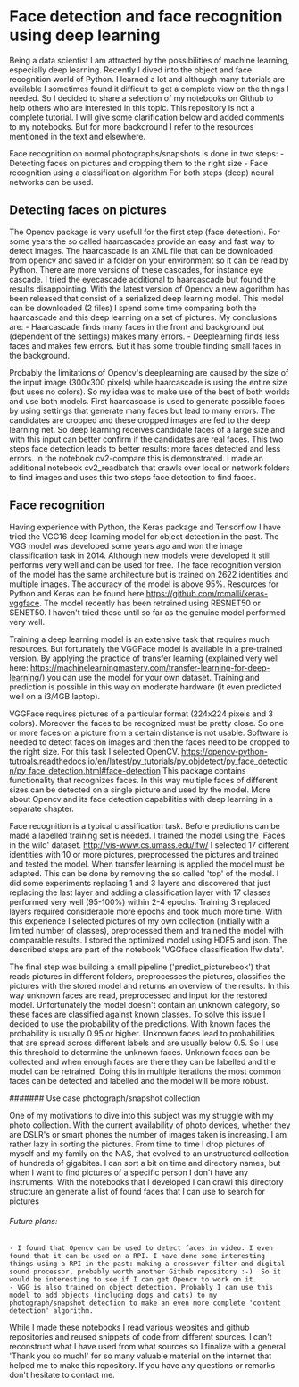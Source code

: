 # Face detection and face recognition using deep learning 

Being a data scientist I am attracted by the possibilities of machine learning, especially deep learning. Recently I dived into the object and face recognition world of Python. I learned a lot and although  many tutorials are available I sometimes found it difficult to get a complete view on the things I needed. So I decided to share a selection of my notebooks on Github to help others who are interested in this topic. This repository is not a complete tutorial. I will give some clarification below and added comments to my notebooks. But for more background I refer to the resources mentioned in the text and elsewhere.  

Face recognition on normal photographs/snapshots is done in two steps:
	- Detecting faces on pictures and cropping them to the right size
	- Face recognition using a classification algorithm
For both steps (deep) neural networks can be used.

## Detecting faces on pictures

The Opencv package is very usefull for the first step (face detection). For some years the so called haarcascades provide an easy and fast way to detect images. The haarcascade is an XML file that can be downloaded from opencv and saved in a folder on your environment so it can be read by Python. There are more versions of these cascades, for instance eye cascade. I tried the eyecascade additional to haarcascade but found the results disappointing.  With the latest version of Opencv a new algorithm has been released that consist of a serialized deep learning model. This model can be downloaded (2 files) I spend some time comparing both the haarcascade and this deep learning on a set of pictures. My conclusions are:
	- Haarcascade finds many faces in the front and background but (dependent of the settings) makes many errors.
	- Deeplearning finds less faces and makes few errors. But it has some trouble finding small faces in the background.

Probably the limitations of Opencv's deeplearning are caused by the size of the input image (300x300 pixels) while haarcascade is using the entire size (but uses no colors). So my idea was to make use of the best of both worlds and use both models. First haarcascase is used to generate possible faces by using settings that generate many faces but lead to many errors. The candidates are cropped and these cropped images are fed to the deep learning net. So deep learning receives candidate faces of a large size and with this input can better confirm if the candidates are real faces. This two steps face detection leads to better results: more faces detected and less errors. In the notebook cv2-compare this is demonstrated. I made an additional notebook cv2_readbatch that crawls over local or network folders to find images and uses this two steps face detection to find faces. 

## Face recognition

Having experience with Python, the Keras package and Tensorflow I have tried the VGG16 deep learning model for object detection in the past. The VGG model was developed some years ago and won the image classification task in 2014. Although new models were developed it still performs very well and can be used for free. The face recognition version of the model has the same architecture but is trained on 2622 identities and multiple images. The accuracy of the model is above 95%. Resources for Python and Keras can be found here https://github.com/rcmalli/keras-vggface. The model recently has been retrained using RESNET50 or SENET50. I haven't tried these until so far as the genuine model performed very well.

Training a deep learning model is an extensive task that requires much resources. But fortunately the VGGFace model is available in a pre-trained version.  By applying the practice of transfer learning (explained very well here: https://machinelearningmastery.com/transfer-learning-for-deep-learning/) you can use the model for your own dataset. Training and prediction is possible in this way on moderate hardware (it even predicted well on a i3/4GB laptop).

VGGFace requires pictures of a particular format (224x224 pixels and 3 colors). Moreover the faces to be recognized must be pretty close. So one or more faces on a picture from a certain distance is not usable. Software is needed to detect faces on images and then the faces need to be cropped to the right size. For this task I selected OpenCV. https://opencv-python-tutroals.readthedocs.io/en/latest/py_tutorials/py_objdetect/py_face_detection/py_face_detection.html#face-detection 
This package contains functionality that recognizes faces. In this way multiple faces  of different sizes can be detected on a single picture and used by the model. More about Opencv and its face detection capabilities with deep learning in a separate chapter. 

Face recognition is a typical classification task. Before predictions can be made a labelled training set is needed. I trained the model using the 'Faces in the wild' dataset. http://vis-www.cs.umass.edu/lfw/ I selected 17 different identities with 10 or more pictures, preprocessed the pictures and trained and tested the model. When transfer learning is applied  the model must be adapted. This can be done by removing the so called 'top' of the model. I did some experiments replacing 1 and 3 layers and discovered that just replacing the last layer and adding a classification layer with 17 classes performed very well (95-100%) within 2-4 epochs. Training 3 replaced layers required considerable more  epochs and took much more time. With this experience I selected pictures of my own collection (initially with a limited number of classes), preprocessed them and trained the model with comparable results. I stored the optimized model using HDF5 and json. The described steps are part of the notebook 'VGGface classification lfw data'. 

The final step was building a small pipeline ('predict_picturebook') that reads pictures in different folders, preprocesses the pictures, classifies  the pictures with the stored model and returns an overview of the results. In this way unknown faces are read, preprocessed and input for the restored model. Unfortunately the model doesn't contain an unknown category, so these faces are classified against known classes. To solve this issue I decided to use the probability of the predictions. With known faces the probability is usually 0.95 or higher. Unknown faces lead to probabilities that are spread across different labels and are usually below 0.5. So I use this threshold to determine the unknown faces. Unknown faces can be collected and when enough faces are there they can be labelled and the model can be retrained. Doing this in multiple iterations the most common faces can be detected and labelled and the model will be more robust.

####### Use case photograph/snapshot collection

One of my motivations to dive into this subject was my struggle with my photo collection. With the current availability of photo devices, whether they are DSLR's or smart phones the number of images taken is increasing. I am rather lazy in sorting the pictures. From time to time I drop pictures of myself and my family on the NAS, that evolved to an unstructured collection of hundreds of gigabites. I can sort a bit on time and directory names, but when I want to find pictures of a specific person I don't have any instruments. With the notebooks that I developed I can crawl this directory structure an generate a list of found faces that I can use to search for pictures 

###### Future plans:

	- I found that Opencv can be used to detect faces in video. I even found that it can be used on a RPI. I have done some interesting things using a RPI in the past: making a crossover filter and digital sound processor, probably worth another Github repository :-)  So it would be interesting to see if I can get Opencv to work on it. 
	- VGG is also trained on object detection. Probably I can use this model to add objects (including dogs and cats) to my photograph/snapshot detection to make an even more complete 'content detection' algorithm. 

While I made these notebooks I read various websites and github repositories and reused snippets of code from different sources. I can't reconstruct what I have used from what sources so I finalize with a general 'Thank you so much!' for so many valuable material on the internet that helped me to make this repository. If you have any questions or remarks don't hesitate to contact me. 
